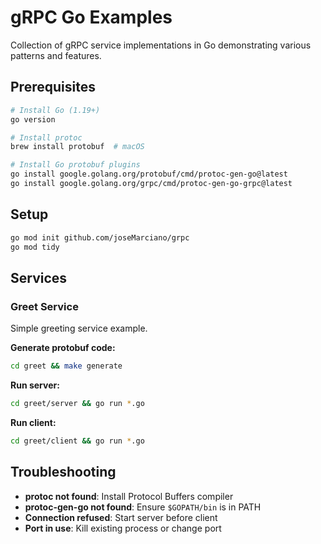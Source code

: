 # gRPC Go Examples

Collection of gRPC service implementations in Go demonstrating various patterns and features.

## Prerequisites

```bash
# Install Go (1.19+)
go version

# Install protoc
brew install protobuf  # macOS

# Install Go protobuf plugins
go install google.golang.org/protobuf/cmd/protoc-gen-go@latest
go install google.golang.org/grpc/cmd/protoc-gen-go-grpc@latest
```

## Setup

```bash
go mod init github.com/joseMarciano/grpc
go mod tidy
```

## Services

### Greet Service

Simple greeting service example.

**Generate protobuf code:**
```bash
cd greet && make generate
```

**Run server:**
```bash
cd greet/server && go run *.go
```

**Run client:**
```bash
cd greet/client && go run *.go
```

## Troubleshooting

- **protoc not found**: Install Protocol Buffers compiler
- **protoc-gen-go not found**: Ensure `$GOPATH/bin` is in PATH
- **Connection refused**: Start server before client
- **Port in use**: Kill existing process or change port